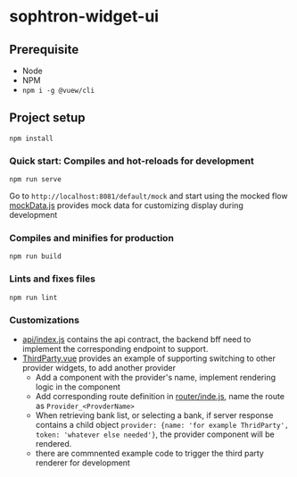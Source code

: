 # sophtron-widget-ui

## Prerequisite

- Node
- NPM
- `npm i -g @vuew/cli`

## Project setup
```
npm install
```

### Quick start:  Compiles and hot-reloads for development
```
npm run serve
```
Go to `http://localhost:8081/default/mock` and start using the mocked flow
[mockData.js](src/utils/mockData.js) provides mock data for customizing display during development

### Compiles and minifies for production
```
npm run build
```

### Lints and fixes files
```
npm run lint
```

### Customizations
- [api/index.js](src/api/index.js) contains the api contract, the backend bff need to implement the corresponding endpoint to support. 
- [ThirdParty.vue](src/components/ThirdParty.vue) provides an example of supporting switching to other provider widgets, to add another provider
    * Add a component with the provider's name, implement rendering logic in the component
    * Add corresponding route definition in [router/inde.js](src/router/index.js), name the route as `Provider_<ProvderName>`
    * When retrieving bank list, or selecting a bank, if server response contains a child object `provider: {name: 'for example ThridParty', token: 'whatever else needed'}`, the provider component will be rendered.
    * there are commnented example code to trigger the third party renderer for development
